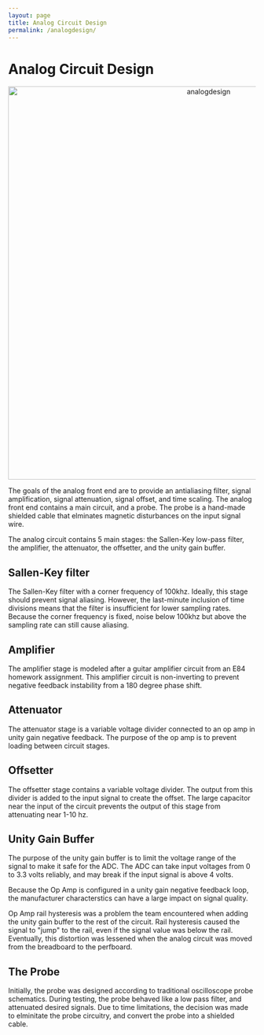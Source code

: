 ```yaml
---
layout: page
title: Analog Circuit Design
permalink: /analogdesign/
---
```



# Analog Circuit Design
<div style="text-align: center">
  <img src="../assets/schematics/analog.png" alt="analogdesign" width="800" />
</div>

The goals of the analog front end are to provide an antialiasing filter, signal amplification, signal attenuation, signal offset, and time scaling. The analog front end contains a main circuit, and a probe. The probe is a hand-made shielded cable that elminates magnetic disturbances on the input signal wire.

The analog circuit contains 5 main stages: the Sallen-Key low-pass filter, the amplifier, the attenuator, the offsetter, and the unity gain buffer.


## Sallen-Key filter
The Sallen-Key filter with a corner frequency of 100khz. Ideally, this stage should prevent signal aliasing. 
However, the last-minute inclusion of time divisions means that the filter is insufficient for lower sampling rates. Because the corner frequency is fixed, noise below 100khz but above the sampling rate can still cause aliasing.

## Amplifier
The amplifier stage is modeled after a guitar amplifier circuit from an E84 homework assignment. This amplifier circuit is non-inverting to prevent negative feedback instability from a 180 degree phase shift.

## Attenuator
The attenuator stage is a variable voltage divider connected to an op amp in unity gain negative feedback. The purpose of the op amp is to prevent loading between circuit stages.

## Offsetter
The offsetter stage contains a variable voltage divider. The output from this divider is added to the input signal to create the offset. The large capacitor near the input of the circuit prevents the output of this stage from attenuating near 1-10 hz.

## Unity Gain Buffer
The purpose of the unity gain buffer is to limit the voltage range of the signal to make it safe for the ADC. The ADC can take input voltages from 0 to 3.3 volts reliably, and may break if the input signal is above 4 volts. 

Because the Op Amp is configured in a unity gain negative feedback loop, the manufacturer characterstics can have a large impact on signal quality.

Op Amp rail hysteresis was a problem the team encountered when adding the unity gain buffer to the rest of the circuit. Rail hysteresis caused the signal to "jump" to the rail, even if the signal value was below the rail. Eventually, this distortion was lessened when the analog circuit was moved from the breadboard to the perfboard. 

## The Probe
Initially, the probe was designed according to traditional oscilloscope probe schematics. During testing, the probe behaved like a low pass filter, and attenuated desired signals. Due to time limitations, the decision was made to elminitate the probe circuitry, and convert the probe into a shielded cable. 